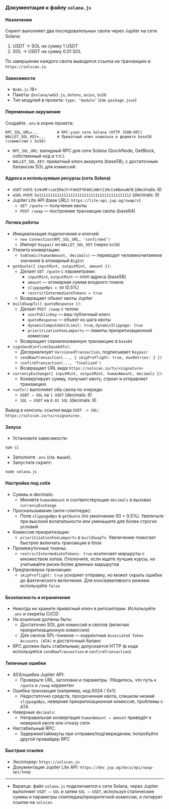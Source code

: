 ### Документация к файлу `solana.js`

#### Назначение
Скрипт выполняет два последовательных свопа через Jupiter на сети Solana:
1) USDT → SOL на сумму 1 USDT
2) SOL → USDT на сумму 0.01 SOL

По завершении каждого свопа выводится ссылка на транзакцию в `https://solscan.io`.

#### Зависимости
- `Node.js` 18+
- Пакеты: `@solana/web3.js`, `dotenv`, `axios`, `bs58`
- Тип модулей в проекте: `type: "module"` (см. `package.json`)

#### Переменные окружения
Создайте `.env` в корне проекта:
```env
RPC_SOL_URL=...        # RPC-узел сети Solana (HTTP JSON-RPC)
WALLET_SOL_KEY=...     # Приватный ключ кошелька в формате base58 (совместим с bs58)
```

- `RPC_SOL_URL`: валидный RPC для сети Solana (QuickNode, GetBlock, собственный нод и т.п.).
- `WALLET_SOL_KEY`: приватный ключ аккаунта (base58), с достаточным балансом SOL для комиссий.

#### Адреса и используемые ресурсы (сеть Solana)
- `USDT` mint: `Es9vMFrzaCERmJfrF4H2FYD4KCoNkY11McCe8BenwNYB` (decimals: 6)
- `wSOL` mint: `So11111111111111111111111111111111111111112` (decimals: 9)
- Jupiter Lite API (base URL): `https://lite-api.jup.ag/swap/v1`
  - `GET /quote` — получение квоты
  - `POST /swap` — построение транзакции свопа (base64)

#### Логика работы
- Инициализация подключения и ключей:
    - `new Connection(RPC_SOL_URL, 'confirmed')`
    - Импорт `Keypair` из `WALLET_SOL_KEY` (через `bs58`)
- Утилита конвертации:
    - `toAtomic(humanAmount, decimals)` — переводит человекочитаемое значение в атомарный `BigInt`
- `getQuote({ inputMint, outputMint, amount })`:
    - Делает `GET /quote` с параметрами:
        - `inputMint`, `outputMint` — mint-адреса (base58)
        - `amount` — атомарная сумма входного токена
        - `slippageBps = 50` (0.5%)
        - `restrictIntermediateTokens = true`
    - Возвращает объект квоты Jupiter
- `buildSwapTx({ quoteResponse })`:
    - Делает `POST /swap` с телом:
        - `userPublicKey` — ваш публичный ключ
        - `quoteResponse` — объект из шага квоты
        - `dynamicComputeUnitLimit: true`, `dynamicSlippage: true`
        - `prioritizationFeeLamports` — лимиты приоритизационной комиссии
    - Возвращает сериализованную транзакцию в `base64`
- `signSendConfirm(base64Tx)`:
    - Десериализует `VersionedTransaction`, подписывает `Keypair`
    - `sendRawTransaction(..., { skipPreflight: true, maxRetries: 2 })`
    - `confirmTransaction(..., 'finalized')`
    - Возвращает URL вида `https://solscan.io/tx/<signature>`
- `currencyExchange({ inputMint, outputMint, humanAmount, decimals })`:
    - Конвертирует сумму, получает квоту, строит и отправляет транзакцию
- `runTx()` выполняет оба свопа по очереди:
    - `USDT → SOL` на `1 USDT` (decimals: 6)
    - `SOL → USDT` на `0.01 SOL` (decimals: 9)

Вывод в консоль: ссылки вида `USDT -> SOL: https://solscan.io/tx/<signature>`.

#### Запуск
- Установите зависимости:
```bash
npm ci
```
- Заполните `.env` (см. выше).
- Запустите скрипт:
```bash
node solana.js
```

#### Настройка под себя
- Суммы и decimals:
    - Меняйте `humanAmount` и соответствующие `decimals` в вызовах `currencyExchange`
- Проскальзывание (анти-слиппедж):
    - Поле `slippageBps` в `getQuote` (по умолчанию 50 = 0.5%). Увеличьте при высокой волатильности или уменьшите для более строгих условий
- Комиссия приоритизации:
    - `prioritizationFeeLamports` в `buildSwapTx`. Увеличение помогает быстрее включать транзакции в блок
- Промежуточные токены:
    - `restrictIntermediateTokens: true` исключает маршруты с множеством хопов. Отключите, если ищете лучшие курсы, но учитывайте риски более длинных маршрутов
- Предпроверка транзакции:
    - `skipPreflight: true` ускоряет отправку, но может скрыть ошибки до фактического включения. Для консервативного режима используйте `false`

#### Безопасность и ограничения
- Никогда не храните приватный ключ в репозитории. Используйте `.env` и секреты CI/CD
- На кошельке должны быть:
    - Достаточно SOL для комиссий и свопов (включая приоритизационную комиссию)
    - Для свопов SPL-токенов — корректные `Associated Token Accounts (ATA)` и достаточный баланс
- RPC должен быть стабильным; допускается HTTP (в коде используется `sendRawTransaction` и `confirmTransaction`)

#### Типичные ошибки
- 403/ошибки Jupiter API:
    - Проверьте URL, заголовки и параметры. Убедитесь, что путь к `/quote` и `/swap` корректен
- Ошибка транзакции (например, код 6024 / 0x1):
    - Недостаточно средств, просроченная квота, слишком низкий `slippageBps`, неверная приоритизационная комиссия, проблемы с ATA
- Неверные `decimals`:
    - Неправильная конвертация `humanAmount → amount` приведёт к неверной квоте или отказу сети
- Нестабильный RPC:
    - Задержки/таймауты при отправке/подтверждении; попробуйте другой провайдер RPC

#### Быстрые ссылки
- Эксплорер: `https://solscan.io`
- Документация Jupiter Lite API: `https://dev.jup.ag/docs/api/swap-api/swap`

- - -
- Вкратце: файл `solana.js` подключается к сети Solana, через Jupiter выполняет `USDT → SOL` и затем `SOL → USDT`, используя статические суммы и параметры слиппеджа/приоритетной комиссии, и логирует ссылки на `solscan`.
